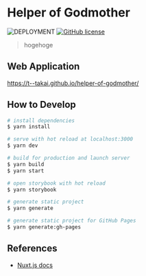 # Helper of Godmother

![DEPLOYMENT](https://github.com/t--takai/helper-of-godmother/workflows/DEPLOYMENT/badge.svg)
[![GitHub license](https://img.shields.io/badge/license-MIT-blue.svg?style=flat)](https://github.com/t--takai/helper-of-godmother/blob/master/LICENSE)

> hogehoge

## Web Application

<https://t--takai.github.io/helper-of-godmother/>


## How to Develop

``` bash
# install dependencies
$ yarn install

# serve with hot reload at localhost:3000
$ yarn dev

# build for production and launch server
$ yarn build
$ yarn start

# open storybook with hot reload
$ yarn storybook

# generate static project
$ yarn generate

# generate static project for GitHub Pages
$ yarn generate:gh-pages
```

## References

- [Nuxt.js docs](https://ja.nuxtjs.org/)
